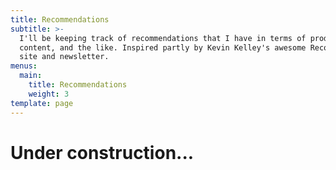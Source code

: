 ```yaml
---
title: Recommendations
subtitle: >-
  I'll be keeping track of recommendations that I have in terms of products,
  content, and the like. Inspired partly by Kevin Kelley's awesome Recomendo
  site and newsletter. 
menus:
  main:
    title: Recommendations
    weight: 3
template: page
---
```

# Under construction...
